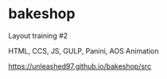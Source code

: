# bakeshop

Layout training #2

HTML, CCS, JS, GULP, Panini, AOS Animation

https://unleashed97.github.io/bakeshop/src
